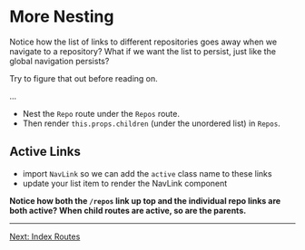 # More Nesting

Notice how the list of links to different repositories goes away when we
navigate to a repository? What if we want the list to persist, just like
the global navigation persists?

Try to figure that out before reading on.

...

- Nest the `Repo` route under the `Repos` route.
- Then render `this.props.children` (under the unordered list) in `Repos`.


## Active Links

- import `NavLink` so we can add the `active` class name to these links
- update your list item to render the NavLink component



**Notice how both the `/repos` link up top and the individual repo links are
both active? When child routes are active, so are the parents.**

---

[Next: Index Routes](08-index-routes.md)
